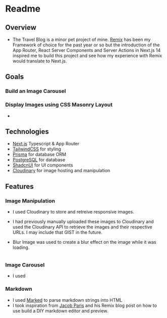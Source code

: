 # Readme

## Overview

- The Travel Blog is a minor pet project of mine. [Remix](https://remix.run/) has been my Framework of choice for the past year or so but the introduction of the App Router, React Server Components and Server Actions in Next.js 14 inspired me to build this project and see how my experience with Remix would translate to Next.js.

## Goals

### Build an Image Carousel

### Display Images using CSS Masonry Layout

-

## Technologies

- [Next.js](https://nextjs.org/) Typescript & App Router
- [TailwindCSS](https://tailwindcss.com/) for styling
- [Prisma](https://www.prisma.io/) for database ORM
- [PostgreSQL](https://www.postgresql.org/) for database
- [ShadcnUI](https://ui.shadcn.com/) for UI components
- [Cloudinary](https://cloudinary.com/) for image hosting and manipulation

## Features

### Image Manipulation

- I used Cloudinary to store and retreive responsive images.
- I had previously manually uploaded these images to Cloudinary and used the Cloudinary API to retrieve the images and their respective URLs. I may include that GIST in the future.
- Blur Image was used to create a blur effect on the image while it was loading.

  ```blurDataURL='data:image/png;base64,iVBORw0KGgoAAAANSUhEUgAAAAEAAAABCAYAAAAfFcSJAAAADUlEQVR42mNk+P+/HgAFhAJ/wlseKgAAAABJRU5ErkJggg=='

  ```

### Image Carousel

- I used

### Markdown

- I used [Marked](https://marked.js.org/) to parse markdown strings into HTML
- I took inspiration from [Jacob Paris](https://www.jacobparis.com/content/remix-markdown-preview) and his Remix blog post on how to use build a DIY markdown editor and preview.
